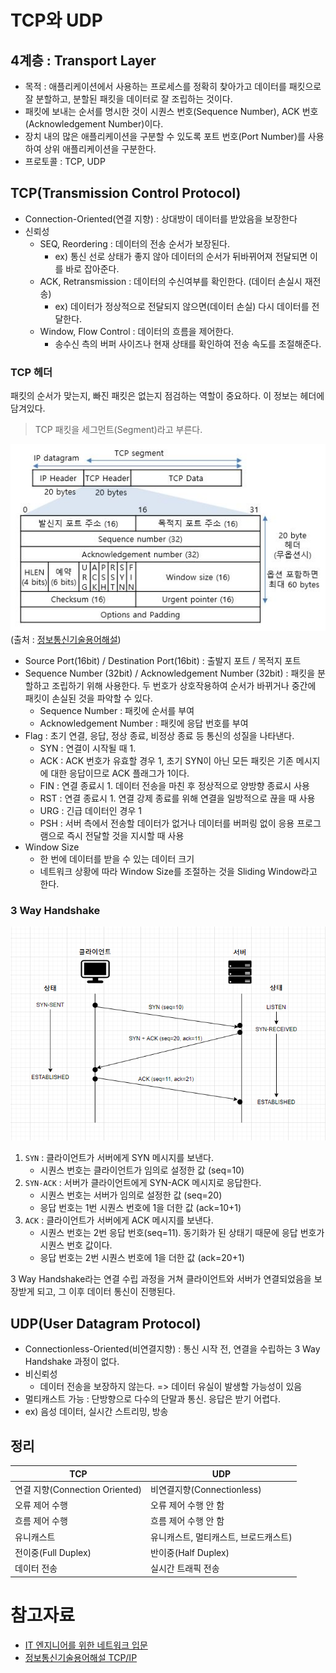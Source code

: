 # TCP와 UDP

## 4계층 : Transport Layer
- 목적 : 애플리케이션에서 사용하는 프로세스를 정확히 찾아가고 데이터를 패킷으로 잘 분할하고, 분할된 패킷을 데이터로 잘 조립하는 것이다. 
- 패킷에 보내는 순서를 명시한 것이 시퀀스 번호(Sequence Number), ACK 번호(Acknowledgement Number)이다.
- 장치 내의 많은 애플리케이션을 구분할 수 있도록 포트 번호(Port Number)를 사용하여 상위 애플리케이션을 구분한다.
- 프로토콜 : TCP, UDP

## TCP(Transmission Control Protocol)

- Connection-Oriented(연결 지향) : 상대방이 데이터를 받았음을 보장한다
- 신뢰성
  - SEQ, Reordering : 데이터의 전송 순서가 보장된다.
    - ex) 통신 선로 상태가 좋지 않아 데이터의 순서가 뒤바뀌어져 전달되면 이를 바로 잡아준다.
  - ACK, Retransmission : 데이터의 수신여부를 확인한다. (데이터 손실시 재전송)
    - ex)  데이터가 정상적으로 전달되지 않으면(데이터 손실) 다시 데이터를 전달한다.
  - Window, Flow Control : 데이터의 흐름을 제어한다. 
    - 송수신 측의 버퍼 사이즈나 현재 상태를 확인하여 전송 속도를 조절해준다. 

### TCP 헤더 

패킷의 순서가 맞는지, 빠진 패킷은 없는지 점검하는 역할이 중요하다. 이 정보는 헤더에 담겨있다.

> TCP 패킷을 세그먼트(Segment)라고 부른다.

![TCP 헤더](./images/tcp-header.jpg)
(출처 : [정보통신기술용어해설](http://www.ktword.co.kr/test/view/view.php?m_temp1=1889&id=1103))

- Source Port(16bit) / Destination Port(16bit) : 출발지 포트 / 목적지 포트
- Sequence Number (32bit) / Acknowledgement Number (32bit) : 패킷을 분할하고 조립하기 위해 사용한다. 두 번호가 상호작용하여 순서가 바뀌거나 중간에 패킷이 손실된 것을 파악할 수 있다. 
  - Sequence Number : 패킷에 순서를 부여
  - Acknowledgement Number : 패킷에 응답 번호를 부여
- Flag : 초기 연결, 응답, 정상 종료, 비정상 종료 등 통신의 성질을 나타낸다.
  - SYN : 연결이 시작될 때 1.
  - ACK : ACK 번호가 유효할 경우 1, 초기 SYN이 아닌 모든 패킷은 기존 메시지에 대한 응답이므로 ACK 플래그가 1이다.
  - FIN : 연결 종료시 1. 데이터 전송을 마친 후 정상적으로 양방향 종료시 사용
  - RST : 연결 종료시 1. 연결 강제 종료를 위해 연결을 일방적으로 끊을 때 사용
  - URG : 긴급 데이터인 경우 1
  - PSH : 서버 측에서 전송할 데이터가 없거나 데이터를 버퍼링 없이 응용 프로그램으로 즉시 전달할 것을 지시할 때 사용
- Window Size
  - 한 번에 데이터를 받을 수 있는 데이터 크기
  - 네트워크 상황에 따라 Window Size를 조절하는 것을 Sliding Window라고 한다.

### 3 Way Handshake

![3Way Handshake](./images/3way-handshake.PNG)

1. `SYN` : 클라이언트가 서버에게 SYN 메시지를 보낸다.
   - 시퀀스 번호는 클라이언트가 임의로 설정한 값 (seq=10)
2. `SYN-ACK` : 서버가 클라이언트에게 SYN-ACK 메시지로 응답한다.
   - 시퀀스 번호는 서버가 임의로 설정한 값 (seq=20)
   - 응답 번호는 1번 시퀀스 번호에 1을 더한 값 (ack=10+1)
3. `ACK` : 클라이언트가 서버에게 ACK 메시지를 보낸다.
   - 시퀀스 번호는 2번 응답 번호(seq=11). 동기화가 된 상태기 때문에 응답 번호가 시퀀스 번호 값이다. 
   - 응답 번호는 2번 시퀀스 번호에 1을 더한 값 (ack=20+1)

3 Way Handshake라는 연결 수립 과정을 거쳐 클라이언트와 서버가 연결되었음을 보장받게 되고, 그 이후 데이터 통신이 진행된다. 

## UDP(User Datagram Protocol)
- Connectionless-Oriented(비연결지향) : 통신 시작 전, 연결을 수립하는 3 Way Handshake 과정이 없다.
- 비신뢰성
  - 데이터 전송을 보장하지 않는다. => 데이터 유실이 발생할 가능성이 있음
- 멀티캐스트 가능 : 단방향으로 다수의 단말과 통신. 응답은 받기 어렵다.
- ex) 음성 데이터, 실시간 스트리밍, 방송


## 정리

|   TCP       |     UDP     |
|   ---       |     ---     |
| 연결 지향(Connection Oriented) | 비연결지향(Connectionless)|
| 오류 제어 수행 | 오류 제어 수행 안 함 |
| 흐름 제어 수행 | 흐름 제어 수행 안 함|
| 유니캐스트 | 유니캐스트, 멀티캐스트, 브로드캐스트)|
| 전이중(Full Duplex) | 반이중(Half Duplex)|
| 데이터 전송 | 실시간 트래픽 전송|


# 참고자료
- [IT 엔지니어를 위한 네트워크 입문](http://www.yes24.com/Product/Goods/93997435)
- [정보통신기술용어해설 TCP/IP](http://www.ktword.co.kr/test/view/view.php?no=205)